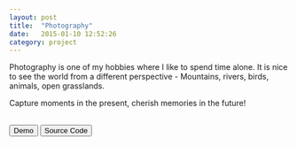 ```yaml
---
layout: post
title:  "Photography"
date:   2015-01-10 12:52:26
category: project
---
```

Photography is one of my hobbies where I like to spend time alone. It is nice to see the world from a different perspective - Mountains, rivers, birds, animals, open grasslands. 

Capture moments in the present,
cherish memories in the future!

<br/>
<a href="https://rgphotography.herokuapp.com/" target="_blank"><button type="button" class="btn btn-default">Demo</button></a>
<a href="https://github.com/rajanjamu/photography" target="_blank"><button type="button" class="btn btn-default">Source Code</button></a>